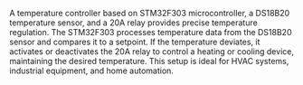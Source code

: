 A temperature controller based on STM32F303 microcontroller, a DS18B20 temperature sensor, and a 20A relay provides precise temperature regulation. The STM32F303 processes temperature data from the DS18B20 sensor and compares it to a setpoint. If the temperature deviates, it activates or deactivates the 20A relay to control a heating or cooling device, maintaining the desired temperature. This setup is ideal for HVAC systems, industrial equipment, and home automation.
